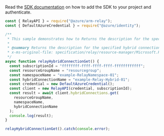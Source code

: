 Read the [SDK documentation](https://github.com/Azure/azure-sdk-for-js/blob/%40azure%2Farm-relay_3.0.1/sdk/relay/arm-relay/README.md) on how to add the SDK to your project and authenticate.

```javascript
const { RelayAPI } = require("@azure/arm-relay");
const { DefaultAzureCredential } = require("@azure/identity");

/**
 * This sample demonstrates how to Returns the description for the specified hybrid connection.
 *
 * @summary Returns the description for the specified hybrid connection.
 * x-ms-original-file: specification/relay/resource-manager/Microsoft.Relay/stable/2017-04-01/examples/HybridConnection/RelayHybridConnectionGet.json
 */
async function relayHybridConnectionGet() {
  const subscriptionId = "ffffffff-ffff-ffff-ffff-ffffffffffff";
  const resourceGroupName = "resourcegroup";
  const namespaceName = "example-RelayNamespace-01";
  const hybridConnectionName = "example-Relay-Hybrid-01";
  const credential = new DefaultAzureCredential();
  const client = new RelayAPI(credential, subscriptionId);
  const result = await client.hybridConnections.get(
    resourceGroupName,
    namespaceName,
    hybridConnectionName
  );
  console.log(result);
}

relayHybridConnectionGet().catch(console.error);
```
